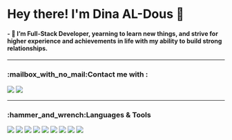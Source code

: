 <!-- <div id="header" align="center">

   <img src="https://media.giphy.com/media/M9gbBd9nbDrOTu1Mqx/giphy.gif" width="100"/> -->
<div>
 <h1> Hey there! I'm Dina AL-Dous 👋</h1>
</div>


<!--
**Deenamohdous/DeenaMohDous** is a ✨ _special_ ✨ repository because its `README.md` (this file) appears on your GitHub profile.

Here are some ideas to get you started:-->

<h4>- 🔭 I’m Full-Stack Developer, yearning to learn new things, and strive for higher experience
 and achievements in life with my ability to build strong relationships.</h4>
<hr>
 <h3>:mailbox_with_no_mail:Contact me with : </h3>

<a href="mailto:dina.mohdous@gmail.com"><img src="https://img.shields.io/badge/Gmail-D14836?style=for-the-badge&logo=gmail&logoColor=white"/></a>
<a href="https://www.linkedin.com/in/dina-al-dous/"><img src="https://img.shields.io/badge/LinkedIn-0077B5?style=for-the-badge&logo=linkedin&logoColor=white"/></a>

<hr>
<h3>:hammer_and_wrench:Languages & Tools </h3>

<div>
<img src="https://img.shields.io/badge/JavaScript-323330?style=for-the-badge&logo=javascript&logoColor=F7DF1E"/>
<img src="https://img.shields.io/badge/Node.js-339933?style=for-the-badge&logo=nodedotjs&logoColor=white"/>
<img src="https://img.shields.io/badge/HTML5-E34F26?style=for-the-badge&logo=html5&logoColor=white"/>
<img src="https://img.shields.io/badge/CSS3-1572B6?style=for-the-badge&logo=css3&logoColor=white"/>
<img src="https://img.shields.io/badge/Express.js-000000?style=for-the-badge&logo=express&logoColor=white"/>
<img src="https://img.shields.io/badge/MySQL-005C84?style=for-the-badge&logo=mysql&logoColor=white"/>
<img src="https://img.shields.io/badge/MongoDB-4EA94B?style=for-the-badge&logo=mongodb&logoColor=white"/>
<img src="https://img.shields.io/badge/React-20232A?style=for-the-badge&logo=react&logoColor=61DAFB"/>
<img src="https://img.shields.io/badge/Redux-593D88?style=for-the-badge&logo=redux&logoColor=white"/>
</div>
